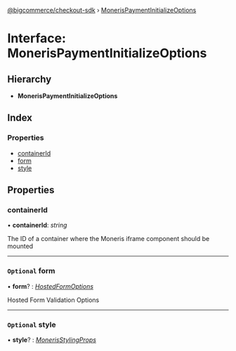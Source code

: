 [@bigcommerce/checkout-sdk](../README.md) › [MonerisPaymentInitializeOptions](monerispaymentinitializeoptions.md)

# Interface: MonerisPaymentInitializeOptions

## Hierarchy

* **MonerisPaymentInitializeOptions**

## Index

### Properties

* [containerId](monerispaymentinitializeoptions.md#containerid)
* [form](monerispaymentinitializeoptions.md#optional-form)
* [style](monerispaymentinitializeoptions.md#optional-style)

## Properties

###  containerId

• **containerId**: *string*

The ID of a container where the Moneris iframe component should be mounted

___

### `Optional` form

• **form**? : *[HostedFormOptions](hostedformoptions.md)*

Hosted Form Validation Options

___

### `Optional` style

• **style**? : *[MonerisStylingProps](monerisstylingprops.md)*
